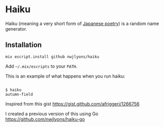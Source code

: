 # Haiku

Haiku (meaning a very short form of [Japanese poetry](http://en.wikipedia.org/wiki/Haiku)) is a random name generator.

## Installation

```
mix escript.install github nwjlyons/haiku
```

Add `~/.mix/escripts` to your `PATH`.


This is an example of what happens when you run haiku:

```

$ haiku
autumn-field
```

Inspired from this gist https://gist.github.com/afriggeri/1266756

I created a previous version of this using Go https://github.com/nwjlyons/haiku-go
